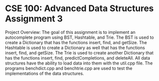 # CSE 100: Advanced Data Structures Assignment 3

Project Overview: The goal of this assignment is to implement an autocomplete program using BST, Hashtable, and Trie. The BST is used to create a Dictionary that has the functions insert, find, and getSize. The Hashtable is used to create a Dictionary as well that has the functions insert, find, and getSize. The Trie is used to create another Dictionary that has the functions insert, find, predictCompletions, and deleteAll. All data structures have the ability to load data into them with the util.cpp file. The programs benchdict.cpp and benchtrie.cpp are used to test the implementations of the data structures.
